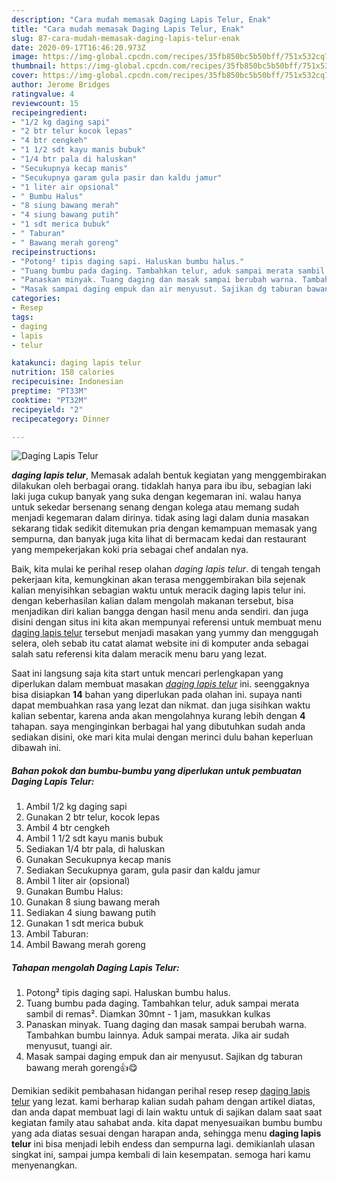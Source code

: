 ```yaml
---
description: "Cara mudah memasak Daging Lapis Telur, Enak"
title: "Cara mudah memasak Daging Lapis Telur, Enak"
slug: 87-cara-mudah-memasak-daging-lapis-telur-enak
date: 2020-09-17T16:46:20.973Z
image: https://img-global.cpcdn.com/recipes/35fb850bc5b50bff/751x532cq70/daging-lapis-telur-foto-resep-utama.jpg
thumbnail: https://img-global.cpcdn.com/recipes/35fb850bc5b50bff/751x532cq70/daging-lapis-telur-foto-resep-utama.jpg
cover: https://img-global.cpcdn.com/recipes/35fb850bc5b50bff/751x532cq70/daging-lapis-telur-foto-resep-utama.jpg
author: Jerome Bridges
ratingvalue: 4
reviewcount: 15
recipeingredient:
- "1/2 kg daging sapi"
- "2 btr telur kocok lepas"
- "4 btr cengkeh"
- "1 1/2 sdt kayu manis bubuk"
- "1/4 btr pala di haluskan"
- "Secukupnya kecap manis"
- "Secukupnya garam gula pasir dan kaldu jamur"
- "1 liter air opsional"
- " Bumbu Halus"
- "8 siung bawang merah"
- "4 siung bawang putih"
- "1 sdt merica bubuk"
- " Taburan"
- " Bawang merah goreng"
recipeinstructions:
- "Potong² tipis daging sapi. Haluskan bumbu halus."
- "Tuang bumbu pada daging. Tambahkan telur, aduk sampai merata sambil di remas². Diamkan 30mnt - 1 jam, masukkan kulkas"
- "Panaskan minyak. Tuang daging dan masak sampai berubah warna. Tambahkan bumbu lainnya. Aduk sampai merata. Jika air sudah menyusut, tuangi air."
- "Masak sampai daging empuk dan air menyusut. Sajikan dg taburan bawang merah goreng👍😋"
categories:
- Resep
tags:
- daging
- lapis
- telur

katakunci: daging lapis telur 
nutrition: 158 calories
recipecuisine: Indonesian
preptime: "PT33M"
cooktime: "PT32M"
recipeyield: "2"
recipecategory: Dinner

---
```



![Daging Lapis Telur](https://img-global.cpcdn.com/recipes/35fb850bc5b50bff/751x532cq70/daging-lapis-telur-foto-resep-utama.jpg)

<b><i>daging lapis telur</i></b>, Memasak adalah bentuk kegiatan yang menggembirakan dilakukan oleh berbagai orang. tidaklah hanya para ibu ibu, sebagian laki laki juga cukup banyak yang suka dengan kegemaran ini. walau hanya untuk sekedar bersenang senang dengan kolega atau memang sudah menjadi kegemaran dalam dirinya. tidak asing lagi dalam dunia masakan sekarang tidak sedikit ditemukan pria dengan kemampuan memasak yang sempurna, dan banyak juga kita lihat di bermacam kedai dan restaurant yang mempekerjakan koki pria sebagai chef andalan nya.

Baik, kita mulai ke perihal resep olahan <i>daging lapis telur</i>. di tengah tengah pekerjaan kita, kemungkinan akan terasa menggembirakan bila sejenak kalian menyisihkan sebagian waktu untuk meracik daging lapis telur ini. dengan keberhasilan kalian dalam mengolah makanan tersebut, bisa menjadikan diri kalian bangga dengan hasil menu anda sendiri. dan juga disini dengan situs ini kita akan mempunyai referensi untuk membuat menu <u>daging lapis telur</u> tersebut menjadi masakan yang yummy dan menggugah selera, oleh sebab itu catat alamat website ini di komputer anda sebagai salah satu referensi kita dalam meracik menu baru yang lezat.




Saat ini langsung saja kita start untuk mencari perlengkapan yang diperlukan dalam membuat masakan <u><i>daging lapis telur</i></u> ini. seenggaknya bisa disiapkan <b>14</b> bahan yang diperlukan pada olahan ini. supaya nanti dapat membuahkan rasa yang lezat dan nikmat. dan juga sisihkan waktu kalian sebentar, karena anda akan mengolahnya kurang lebih dengan <b>4</b> tahapan. saya menginginkan berbagai hal yang dibutuhkan sudah anda sediakan disini, oke mari kita mulai dengan merinci dulu bahan keperluan dibawah ini.

<!--inarticleads1-->

##### Bahan pokok dan bumbu-bumbu yang diperlukan untuk pembuatan Daging Lapis Telur:

1. Ambil 1/2 kg daging sapi
1. Gunakan 2 btr telur, kocok lepas
1. Ambil 4 btr cengkeh
1. Ambil 1 1/2 sdt kayu manis bubuk
1. Sediakan 1/4 btr pala, di haluskan
1. Gunakan Secukupnya kecap manis
1. Sediakan Secukupnya garam, gula pasir dan kaldu jamur
1. Ambil 1 liter air (opsional)
1. Gunakan  Bumbu Halus:
1. Gunakan 8 siung bawang merah
1. Sediakan 4 siung bawang putih
1. Gunakan 1 sdt merica bubuk
1. Ambil  Taburan:
1. Ambil  Bawang merah goreng




<!--inarticleads2-->

##### Tahapan mengolah Daging Lapis Telur:

1. Potong² tipis daging sapi. Haluskan bumbu halus.
1. Tuang bumbu pada daging. Tambahkan telur, aduk sampai merata sambil di remas². Diamkan 30mnt - 1 jam, masukkan kulkas
1. Panaskan minyak. Tuang daging dan masak sampai berubah warna. Tambahkan bumbu lainnya. Aduk sampai merata. Jika air sudah menyusut, tuangi air.
1. Masak sampai daging empuk dan air menyusut. Sajikan dg taburan bawang merah goreng👍😋




Demikian sedikit pembahasan hidangan perihal resep resep <u>daging lapis telur</u> yang lezat. kami berharap kalian sudah paham dengan artikel diatas, dan anda dapat membuat lagi di lain waktu untuk di sajikan dalam saat saat kegiatan family atau sahabat anda. kita dapat menyesuaikan bumbu bumbu yang ada diatas sesuai dengan harapan anda, sehingga menu <b>daging lapis telur</b> ini bisa menjadi lebih endess dan sempurna lagi. demikianlah ulasan singkat ini, sampai jumpa kembali di lain kesempatan. semoga hari kamu menyenangkan.
